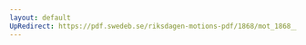 ```yaml
---
layout: default
UpRedirect: https://pdf.swedeb.se/riksdagen-motions-pdf/1868/mot_1868__ak__00048/mot_1868__ak__00048_001.pdf
---
```

